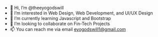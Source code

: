 - 👋 Hi, I’m @theeyogodswill
- 👀 I’m interested in Web Design, Web Development, and UI/UX Design
- 🌱 I’m currently learning Javascript and Bootstrap
- 💞️ I’m looking to collaborate on Fin-Tech Projects
- 📫 You can reach me via email eyogodswill1@gmail.com

<!---
theeyogodswill/theeyogodswill is a ✨ special ✨ repository because its `README.md` (this file) appears on your GitHub profile.
You can click the Preview link to take a look at your changes.
--->
